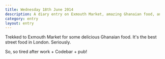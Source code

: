 ```yaml
---
title: Wednesday 18th June 2014
description: A diary entry on Exmouth Market, amazing Ghanaian food, and being ridiculously tired
category: entry
layout: entry
---
```


Trekked to Exmouth Market for some delicious Ghanaian food. It's the best street food in London. Seriously.

So, so tired after work + Codebar + pub!